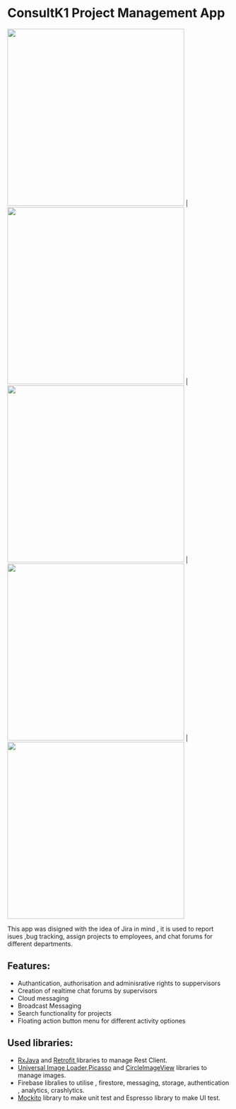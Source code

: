# ConsultK1 Project Management App

<img height="400px" src="https://user-images.githubusercontent.com/37294453/108572744-e1cb5b00-730a-11eb-8f61-2aeac583a5fc.jpg" /> | <img height="400px" src="https://user-images.githubusercontent.com/37294453/108572747-e263f180-730a-11eb-900b-de29a632ef35.jpg" /> | <img height="400px" src="https://user-images.githubusercontent.com/37294453/108572748-e3951e80-730a-11eb-91a3-d982375c8022.jpg" /> | <img height="400px" src="https://user-images.githubusercontent.com/37294453/108572755-e5f77880-730a-11eb-866e-ae0d8079e85f.jpg" /> |<img height="400px" src="https://user-images.githubusercontent.com/37294453/108572757-e7c13c00-730a-11eb-9092-a24bde580bf3.jpg" />

This app was disigned with the idea of Jira in mind , it is used to report isues ,bug tracking, assign projects to employees, and chat forums for different departments.

## Features:


- Authantication, authorisation and adminisrative rights to suppervisors
- Creation of realtime chat forums by supervisors
- Cloud messaging
- Broadcast Messaging
- Search functionality for projects
- Floating action button menu for different activity optiones

## Used libraries:

- [RxJava](https://github.com/ReactiveX/RxAndroid "RxJava") and [Retrofit ](https://square.github.io/retrofit/ "Retrofit" )libraries to manage Rest Client.
- [Universal Image Loader](https://github.com/nostra13/Android-Universal-Image-Loader "Universal Image Loader"),[Picasso](https://square.github.io/picasso/ "Picasso")   and [CircleImageView](https://github.com/hdodenhof/CircleImageView "CircleImageView") libraries to manage images.
- Firebase libralies to utilise , firestore, messaging, storage, authentication , analytics, crashlytics.
- [Mockito](https://site.mockito.org/ "Mockito") library to make unit test and Espresso library to make UI test.



